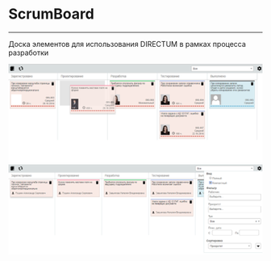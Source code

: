 # ScrumBoard
<hr>
Доска элементов для использования DIRECTUM в рамках процесса разработки

![Пример 1](/examples/1.png "Общий вид")
![Пример 2](/examples/2.png "Компактное отображение")
